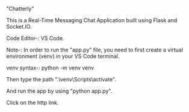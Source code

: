 "Chatterly"

This is a Real-Time Messaging Chat Application built using Flask and Socket.IO.

Code Editor-: VS Code.

Note-: In order to run the "app.py" file, you need to first create a virtual environment (venv) in your VS Code terminal.

venv syntax-: python -m venv venv

Then type the path ".\venv\Scripts\activate".

And run the app by using "python app.py".

Click on the http link.
